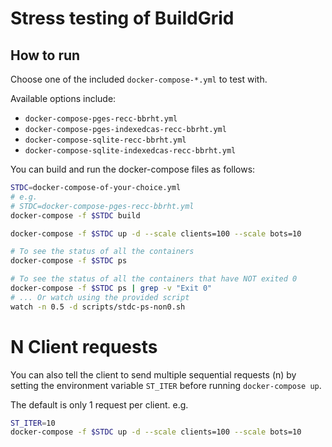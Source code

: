 # Stress testing of BuildGrid

## How to run

Choose one of the included `docker-compose-*.yml` to test with.

Available options include:
*  `docker-compose-pges-recc-bbrht.yml`
*  `docker-compose-pges-indexedcas-recc-bbrht.yml`
*  `docker-compose-sqlite-recc-bbrht.yml`
*  `docker-compose-sqlite-indexedcas-recc-bbrht.yml`


You can build and run the docker-compose files as follows:
```bash
STDC=docker-compose-of-your-choice.yml
# e.g.
# STDC=docker-compose-pges-recc-bbrht.yml
docker-compose -f $STDC build

docker-compose -f $STDC up -d --scale clients=100 --scale bots=10

# To see the status of all the containers
docker-compose -f $STDC ps

# To see the status of all the containers that have NOT exited 0
docker-compose -f $STDC ps | grep -v "Exit 0"
# ... Or watch using the provided script
watch -n 0.5 -d scripts/stdc-ps-non0.sh
```

# N Client requests
You can also tell the client to send multiple sequential requests (n)
by setting the environment variable `ST_ITER` before running `docker-compose up`.

The default is only 1 request per client.
e.g.
```bash
ST_ITER=10
docker-compose -f $STDC up -d --scale clients=100 --scale bots=10
```

